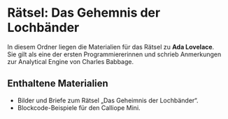 # Rätsel: Das Gehemnis der Lochbänder

In diesem Ordner liegen die Materialien für das Rätsel zu **Ada Lovelace**.  
Sie gilt als eine der ersten Programmiererinnen und schrieb Anmerkungen zur Analytical Engine von Charles Babbage.

## Enthaltene Materialien
- Bilder und Briefe zum Rätsel „Das Geheimnis der Lochbänder“.
- Blockcode-Beispiele für den Calliope Mini.